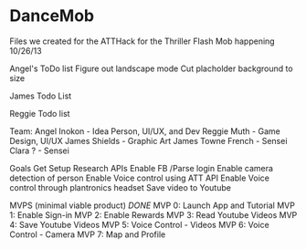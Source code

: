 DanceMob
========

Files we created for the ATTHack for the Thriller Flash Mob happening 10/26/13


Angel's ToDo list
Figure out landscape mode
Cut placholder background to size



James Todo List



Reggie Todo list





Team: 
Angel Inokon - Idea Person, UI/UX, and Dev
Reggie Muth - Game Design, UI/UX
James Shields - Graphic Art
James Towne French - Sensei
Clara ? - Sensei

Goals
Get Setup
Research APIs
Enable FB /Parse login
Enable camera detection of person
Enable Voice control using ATT API
Enable Voice control through plantronics headset
Save video to Youtube


MVPS (minimal viable product)
*DONE* MVP 0: Launch App and Tutorial
MVP 1: Enable Sign-in
MVP 2: Enable Rewards
MVP 3: Read Youtube Videos
MVP 4: Save Youtube Videos
MVP 5: Voice Control - Videos
MVP 6: Voice Control - Camera
MVP 7: Map and Profile

